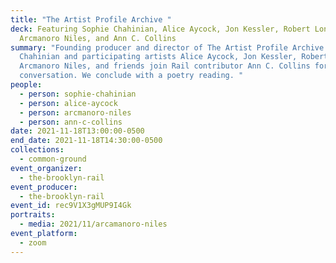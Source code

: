 ```yaml
---
title: "The Artist Profile Archive "
deck: Featuring Sophie Chahinian, Alice Aycock, Jon Kessler, Robert Longo,
  Arcmanoro Niles, and Ann C. Collins
summary: "Founding producer and director of The Artist Profile Archive Sophie
  Chahinian and participating artists Alice Aycock, Jon Kessler, Robert Longo,
  Arcmanoro Niles, and friends join Rail contributor Ann C. Collins for a
  conversation. We conclude with a poetry reading. "
people:
  - person: sophie-chahinian
  - person: alice-aycock
  - person: arcmanoro-niles
  - person: ann-c-collins
date: 2021-11-18T13:00:00-0500
end_date: 2021-11-18T14:30:00-0500
collections:
  - common-ground
event_organizer:
  - the-brooklyn-rail
event_producer:
  - the-brooklyn-rail
event_id: rec9V1X3gMUP9I4Gk
portraits:
  - media: 2021/11/arcamanoro-niles
event_platform:
  - zoom
---
```

